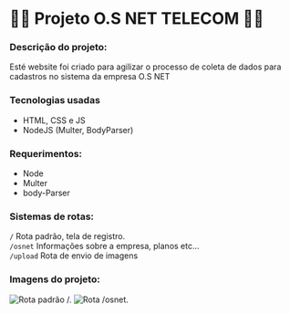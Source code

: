 # 👨‍💻 Projeto O.S NET TELECOM 👩‍💻

### Descrição do projeto:

Esté website foi criado para agilizar o processo de coleta de dados para cadastros no sistema da empresa O.S NET

### Tecnologias usadas

 * HTML, CSS e JS
 * NodeJS (Multer, BodyParser)

### Requerimentos:
 * Node 
 * Multer
 * body-Parser

### Sistemas de rotas:

`/` Rota padrão, tela de registro.  
`/osnet`  Informações sobre a empresa, planos etc...  
`/upload` Rota de envio de imagens 

### Imagens do projeto:

![Rota padrão /.](/assets/imagens_interface/interface_registro.webp "Rota de registro")
![Rota /osnet.](/assets/imagens_interface/interface_sobre.webp "Rota de planos da empresa.")